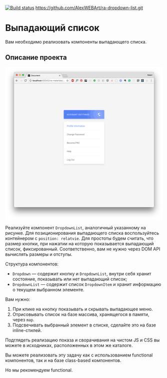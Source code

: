 [![Build status](https://ci.appveyor.com/api/projects/status/bkqta2igb817idnn?svg=true)](https://ci.appveyor.com/project/AlexWEBArt/ra-dropdown-list)
https://github.com/AlexWEBArt/ra-dropdown-list.git

Выпадающий список
===

Вам необходимо реализовать компоненты выпадающего списка.

## Описание проекта

![Выпадающий список](./src/assets/dropdown.png)

Реализуйте компонент `DropdownList`, аналогичный указанному на рисунке. Для позиционирования выпадающего списка воспользуйтесь контейнером с `position: relatvie`. Для простоты будем считать, что размер кнопки, при нажатии на которую показывается выпадающий список, фиксированный. Соответственно, вам не нужно через DOM API вычислять размеры и отступы.

Структура компонентов:
- `Dropdown` — содержит кнопку и `DropdownList`, внутри себя хранит состояние, показывать или нет выпадающий список;
- `DropdownList` — содержит список `DropdownItem` и хранит информацию о текущем выбранном элементе.

Вам нужно:
1. При клике на кнопку показывать и скрывать выпадающее меню.
1. Отрисовывать список на базе массива, хранящегося в памяти, через `map`.
1. Подсвечивать выбранный элемент в списке, сделайте это на базе inline-стилей.

Подглядеть реализацию показа и сворачивания на чистом JS и CSS вы можете в исходниках, расположенных в этом же каталоге.

Вы можете реализовать эту задачу как с использованием functional компонентов, так и на базе class-based компонентов.

Но мы рекомендуем functional.

